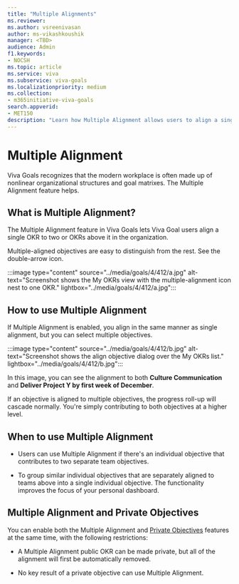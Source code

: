 ```yaml
---
title: "Multiple Alignments"
ms.reviewer: 
ms.author: vsreenivasan
author: ms-vikashkoushik
manager: <TBD>
audience: Admin
f1.keywords:
- NOCSH
ms.topic: article
ms.service: viva
ms.subservice: viva-goals
ms.localizationpriority: medium
ms.collection:  
- m365initiative-viva-goals
search.appverid:
- MET150
description: "Learn how Multiple Alignment allows users to align a single OKR to 2 or more above it in the organization."
---
```


# Multiple Alignment

Viva Goals recognizes that the modern workplace is often made up of nonlinear organizational structures and goal matrixes. The Multiple Alignment feature helps. 

## What is Multiple Alignment? 

The Multiple Alignment feature in Viva Goals lets Viva Goal users align a single OKR to two or OKRs above it in the organization.

Multiple-aligned objectives are easy to distinguish from the rest. See the double-arrow icon.

:::image type="content" source="../media/goals/4/412/a.jpg" alt-text="Screenshot shows the My OKRs view with the multiple-alignment icon nest to one OKR." lightbox="../media/goals/4/412/a.jpg":::

## How to use Multiple Alignment

If Multiple Alignment is enabled, you align in the same manner as single alignment, but you can select multiple objectives.

:::image type="content" source="../media/goals/4/412/b.jpg" alt-text="Screenshot shows the align objective dialog over the My OKRs list." lightbox="../media/goals/4/412/b.jpg":::

In this image, you can see the alignment to both **Culture Communication** and **Deliver Project Y by first week of December**.

If an objective is aligned to multiple objectives, the progress roll-up will cascade normally. You're simply contributing to both objectives at a higher level.

## When to use Multiple Alignment

- Users can use Multiple Alignment if there's an individual objective that contributes to two separate team objectives.

- To group similar individual objectives that are separately aligned to teams above into a single individual objective. The functionality improves the focus of your personal dashboard.

## Multiple Alignment and Private Objectives

You can enable both the Multiple Alignment and [Private Objectives](https://help.ally.io/en/articles/3152440-private-objectiveshttps://help.ally.io/en/articles/3152440-private-objectives) features at the same time, with the following restrictions:

- A Multiple Alignment public OKR can be made private, but all of the alignment will first be automatically removed.

- No key result of a private objective can use Multiple Alignment.

